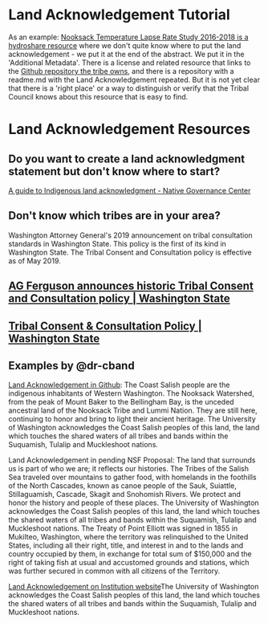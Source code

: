 # Land Acknowledgement Tutorial 

As an example: [Nooksack Temperature Lapse Rate Study 2016-2018 is a hydroshare resource](https://www.hydroshare.org/resource/222e832d3df24dea9bae9bbeb6f4219d/) where we don't quite know where to put the land acknowledgement - we put it at the end of the abstract.  We put it in the 'Additional Metadata'.  There is a license and related resource that links to the [Github repository the tribe owns](https://github.com/nooksack-indian-tribe/CurvyLapseRate), and there is a repository with a readme.md with the Land Acknowledgement repeated.  But it is not yet clear that there is a 'right place' or a way to distinguish or verify that the Tribal Council knows about this resource that is easy to find. 

# Land Acknowledgement Resources

## Do you want to create a land acknowledgment statement but don't know where to start?
[A guide to Indigenous land acknowledgment - Native Governance Center](https://nativegov.org/a-guide-to-indigenous-land-acknowledgment/)

## Don't know which tribes are in your area? 

Washington Attorney General's 2019 announcement on tribal consultation standards in Washington State. This policy is the first of its kind in Washington State.   The Tribal Consent and Consultation policy is effective as of May 2019.
## [AG Ferguson announces historic Tribal Consent and Consultation policy | Washington State](https://www.atg.wa.gov/news/news-releases/ag-ferguson-announces-historic-tribal-consent-and-consultation-policy)

## [Tribal Consent & Consultation Policy | Washington State](https://www.atg.wa.gov/tribal-consent-consultation-policy)

## Examples by @dr-cband
[Land Acknowledgement in Github](https://github.com/nooksack-indian-tribe/CurvyLapseRate): The Coast Salish people are the indigenous inhabitants of Western Washington. The Nooksack Watershed, from the peak of Mount Baker to the Bellingham Bay, is the unceded ancestral land of the Nooksack Tribe and Lummi Nation. They are still here, continuing to honor and bring to light their ancient heritage. The University of Washington acknowledges the Coast Salish peoples of this land, the land which touches the shared waters of all tribes and bands within the Suquamish, Tulalip and Muckleshoot nations.

Land Acknowledgement in pending NSF Proposal: The land that surrounds us is part of who we are; it reflects our histories. The Tribes of the Salish Sea traveled over mountains to gather food, with homelands in the foothills of the North Cascades, known as canoe people of the Sauk, Suiattle, Stillaguamish, Cascade, Skagit and Snohomish Rivers. We protect and honor the history and people of these places. The University of Washington acknowledges the Coast Salish peoples of this land, the land which touches the shared waters of all tribes and bands within the Suquamish, Tulalip and Muckleshoot nations. The Treaty of Point Elliott was signed in 1855 in Mukilteo, Washington, where the territory was relinquished to the United States, including all their right, title, and interest in and to the lands and country occupied by them, in exchange for total sum of $150,000 and the right of taking fish at usual and accustomed grounds and stations, which was further secured in common with all citizens of the Territory.

[Land Acknowledgement on Institution website](https://www.washington.edu/uaa/)The University of Washington acknowledges the Coast Salish peoples of this land, the land which touches the shared waters of all tribes and bands within the Suquamish, Tulalip and Muckleshoot nations.
